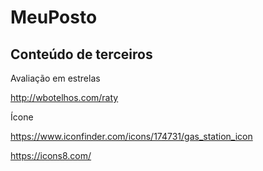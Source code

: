 # MeuPosto

## Conteúdo de terceiros

Avaliação em estrelas

http://wbotelhos.com/raty

Ícone

https://www.iconfinder.com/icons/174731/gas_station_icon

https://icons8.com/
